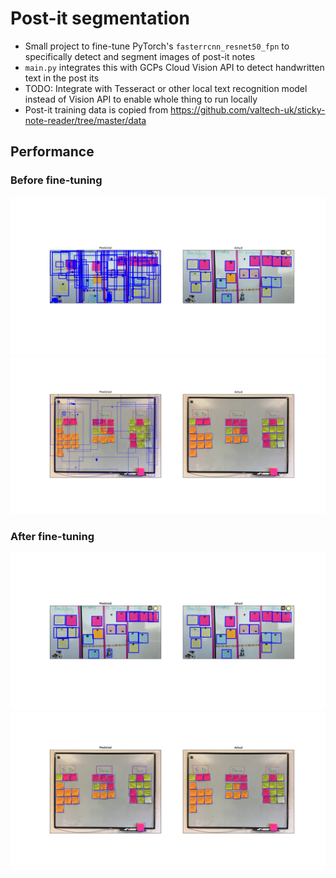 # Post-it segmentation

- Small project to fine-tune PyTorch's `fasterrcnn_resnet50_fpn` to specifically detect and segment images of post-it notes
- `main.py` integrates this with GCPs Cloud Vision API to detect handwritten text in the post its
- TODO: Integrate with Tesseract or other local text recognition model instead of Vision API to enable whole thing to run locally
- Post-it training data is copied from https://github.com/valtech-uk/sticky-note-reader/tree/master/data

## Performance

### Before fine-tuning

![image](base_model/result_0.png)
![image](base_model/result_1.png)

### After fine-tuning

![image](results/result_0.png)
![image](results/result_1.png)
